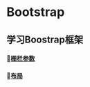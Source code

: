 # Bootstrap
学习Boostrap框架
----------------------------------------------------
#### :whale2:<a href="栅栏参数.html">栅栏参数</a>
#### :whale2:<a href="布局.html">布局</a>
